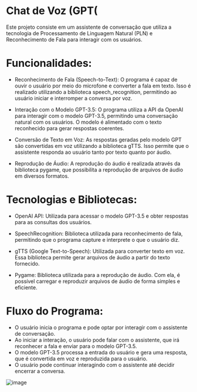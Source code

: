 # Chat de Voz (GPT(

Este projeto consiste em um assistente de conversação que utiliza a tecnologia de Processamento de Linguagem Natural (PLN) e Reconhecimento de Fala para interagir com os usuários.



# Funcionalidades:

- Reconhecimento de Fala (Speech-to-Text): O programa é capaz de ouvir o usuário por meio do microfone e converter a fala em texto. Isso é realizado utilizando a biblioteca speech_recognition, permitindo ao usuário iniciar e interromper a conversa por voz.

- Interação com o Modelo GPT-3.5: O programa utiliza a API da OpenAI para interagir com o modelo GPT-3.5, permitindo uma conversação natural com os usuários. O modelo é alimentado com o texto reconhecido para gerar respostas coerentes.

- Conversão de Texto em Voz: As respostas geradas pelo modelo GPT são convertidas em voz utilizando a biblioteca gTTS. Isso permite que o assistente responda ao usuário tanto por texto quanto por áudio.

- Reprodução de Áudio: A reprodução do áudio é realizada através da biblioteca pygame, que possibilita a reprodução de arquivos de áudio em diversos formatos.


  
# Tecnologias e Bibliotecas:

- OpenAI API: Utilizada para acessar o modelo GPT-3.5 e obter respostas para as consultas dos usuários.

- SpeechRecognition: Biblioteca utilizada para reconhecimento de fala, permitindo que o programa capture e interprete o que o usuário diz.

- gTTS (Google Text-to-Speech): Utilizada para converter texto em voz. Essa biblioteca permite gerar arquivos de áudio a partir do texto fornecido.

- Pygame: Biblioteca utilizada para a reprodução de áudio. Com ela, é possível carregar e reproduzir arquivos de áudio de forma simples e eficiente.

# Fluxo do Programa:

- O usuário inicia o programa e pode optar por interagir com o assistente de conversação.
- Ao iniciar a interação, o usuário pode falar com o assistente, que irá reconhecer a fala e enviar para o modelo GPT-3.5.
- O modelo GPT-3.5 processa a entrada do usuário e gera uma resposta, que é convertida em voz e reproduzida para o usuário.
- O usuário pode continuar interagindo com o assistente até decidir encerrar a conversa.


![image](https://github.com/Davi20044/Chat-de-Voz-GPT-/assets/122330494/c8eabc92-124c-457e-8ac1-bddd37abb96b)
